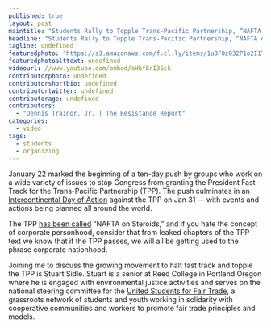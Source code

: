 ```yaml
---
published: true
layout: post
maintitle: "Students Rally to Topple Trans-Pacific Partnership, “NAFTA on Steroids” - {Young}ist"
headline: "Students Rally to Topple Trans-Pacific Partnership, “NAFTA on Steroids”"
tagline: undefined
featuredphoto: "https://s3.amazonaws.com/f.cl.ly/items/1u3F0z032P1o2I1T0T2n/Screen%20Shot%202014-01-24%20at%204.40.57%20PM.png"
featuredphotoalttext: undefined
videourl: //www.youtube.com/embed/aHbf8rI3Gsk
contributorphoto: undefined
contributorshortbio: undefined
contributortwitter: undefined
contributorage: undefined
contributors: 
  - "Dennis Trainor, Jr. | The Resistance Report"
categories: 
  - video
tags:
  - students
  - organizing
---
```


January 22 marked the beginning of a ten-day push by groups who work on a wide variety of issues to stop Congress from granting the President Fast Track for the Trans-Pacific Partnership (TPP). The push culminates in an [Intercontinental Day of Action](http://www.flushthetpp.org/inter-continental-day-of-action-against-the-tpp-corporate-globalization/) against the TPP on Jan 31 — with events and actions being planned all around the world. 

The TPP [has been called](http://www.thenation.com/article/168627/nafta-steroids) “NAFTA on Steroids,” and if you hate the concept of corporate personhood, consider that from leaked chapters of the TPP text we know that if the TPP passes, we will all be getting used to the phrase corporate nationhood.

Joining me to discuss the growing movement to halt fast track and topple the TPP is Stuart Sidle. Stuart is a senior at Reed College in Portland Oregon where he is engaged with environmental justice activities and serves on the national steering committee for the [United Students for Fair Trade](http://fairtradecampus.wordpress.com/), a grassroots network of students and youth working in solidarity with cooperative communities and workers to promote fair trade principles and models.
